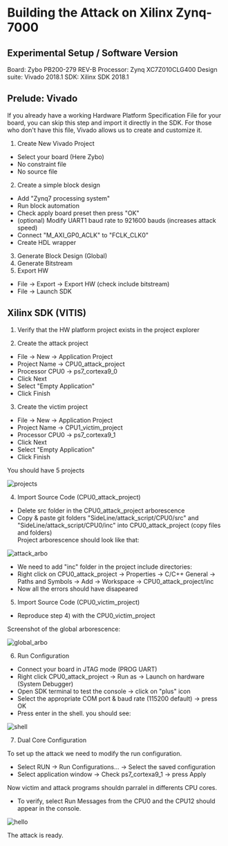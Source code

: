 # Building the Attack on Xilinx Zynq-7000


## Experimental Setup / Software Version

Board: Zybo PB200-279 REV-B
Processor: Zynq XC7Z010CLG400
Design suite: Vivado 2018.1
SDK: Xilinx SDK 2018.1

## Prelude: Vivado

If you already have a working Hardware Platform Specification File for your board, you can skip this step and import it directly in the SDK.
For those who don't have this file, Vivado allows us to create and customize it. 

1) Create New Vivado Project
  - Select your board (Here Zybo)
  - No constraint file
  - No source file
2) Create a simple block design
  - Add "Zynq7 processing system"
  - Run block automation
  - Check apply board preset then press "OK"
  - (optional) Modify UART1 baud rate to 921600 bauds (increases attack speed)
  - Connect "M_AXI_GP0_ACLK" to "FCLK_CLK0"
  - Create HDL wrapper
3) Generate Block Design (Global)
4) Generate Bitstream
5) Export HW
- File -> Export -> Export HW (check include bitstream)
- File -> Launch SDK

## Xilinx SDK (VITIS)

1) Verify that the HW platform project exists in the project explorer 

2) Create the attack project
  - File -> New -> Application Project
  - Project Name -> CPU0_attack_project
  - Processor CPU0 -> ps7_cortexa9_0
  - Click Next 
  - Select "Empty Application"
  - Click Finish

3) Create the victim project
  - File -> New -> Application Project
  - Project Name -> CPU1_victim_project
  - Processor CPU0 -> ps7_cortexa9_1
  - Click Next 
  - Select "Empty Application"
  - Click Finish

You should have 5 projects

![projects](https://user-images.githubusercontent.com/67143135/85715121-65389c00-b6eb-11ea-9028-1e2ac7de4e1d.PNG)


4) Import Source Code (CPU0_attack_project)
  - Delete src folder in the CPU0_attack_project arborescence
  - Copy & paste git folders  "SideLine/attack_script/CPU0/src" and "SideLine/attack_script/CPU0/inc" into CPU0_attack_project (copy files and folders)  
 Project arborescence should look like that: 
 
 ![attack_arbo](https://user-images.githubusercontent.com/67143135/85715557-df692080-b6eb-11ea-8354-8745e1370017.PNG)
 
 - We need to add "inc" folder in the project include directories:
 - Right click on CPU0_attack_project -> Properties -> C/C++ General -> Paths and Symbols -> Add -> Workspace -> CPU0_attack_project/inc
 - Now all the errors should have disapeared
 
 5) Import Source Code (CPU0_victim_project)
  - Reproduce step 4) with the CPU0_victim_project
  
Screenshot of the global arborescence: 

![global_arbo](https://user-images.githubusercontent.com/67143135/85715495-ce201400-b6eb-11ea-8279-ebc533fdf40d.PNG)

6) Run Configuration

- Connect your board in JTAG mode (PROG UART)
- Right click CPU0_attack_project -> Run as -> Launch on hardware (System Debugger)
- Open SDK terminal to test the console -> click on "plus" icon 
- Select the appropriate COM port & baud rate (115200 default) -> press OK
- Press enter in the shell. you should see:

![shell](https://user-images.githubusercontent.com/67143135/85715447-c2cce880-b6eb-11ea-903a-ec2df18343dd.PNG)

7) Dual Core Configuration

To set up the attack we need to modify the run configuration. 

- Select RUN -> Run Configurations... -> Select the saved configuration
- Select application window -> Check ps7_cortexa9_1 -> press Apply

Now victim and attack programs shouldn parralel in differents CPU cores.
- To verify, select Run
Messages from the CPU0 and the CPU12 should appear in the console.

![hello](https://user-images.githubusercontent.com/67143135/85715324-9e710c00-b6eb-11ea-8b97-f83136cae398.PNG)

The attack is ready.









  



